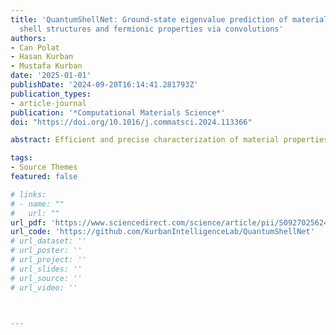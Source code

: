 ```yaml
---
title: 'QuantumShellNet: Ground-state eigenvalue prediction of materials using electronic
  shell structures and fermionic properties via convolutions'
authors:
- Can Polat
- Hasan Kurban
- Mustafa Kurban
date: '2025-01-01'
publishDate: '2024-09-20T16:14:41.281793Z'
publication_types:
- article-journal
publication: '*Computational Materials Science*'
doi: "https://doi.org/10.1016/j.commatsci.2024.113366"

abstract: Efficient and precise characterization of material properties is critical in quantum mechanical modeling. While Density Functional Theory (DFT) remains a foundational method for analyzing material properties, it faces scalability challenges and precision limitations, especially with complex materials. This study introduces QuantumShellNet, a novel vision-based approach that combines an orbital encoder and a physics-informed deep neural network. QuantumShellNet is specifically designed to rapidly and accurately predict ground-state eigenvalues in materials by leveraging electronic shell structures and their fermionic properties. Experiments conducted across a diverse range of elements and molecules show that QuantumShellNet outperforms traditional DFT as well as modern machine learning methods, including PsiFormer and FermiNet.

tags:
- Source Themes
featured: false

# links:
# - name: ""
#   url: ""
url_pdf: 'https://www.sciencedirect.com/science/article/pii/S0927025624005871'
url_code: 'https://github.com/KurbanIntelligenceLab/QuantumShellNet'
# url_dataset: ''
# url_poster: ''
# url_project: ''
# url_slides: ''
# url_source: ''
# url_video: ''



---
```

